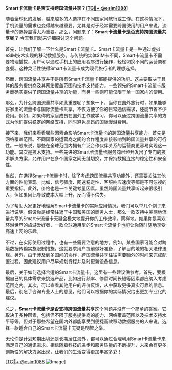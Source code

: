 **Smart卡流量卡是否支持跨国流量共享？[[TG💪+ @esim1088](https://t.me/s/esim1088)]**

随着全球化的发展，越来越多的人选择在不同国家间旅行或工作。在这种情况下，手机流量的需求也变得越来越重要。尤其是对于经常需要跨国使用的用户来说，流量卡的选择显得尤为重要。那么，问题来了：**Smart卡流量卡是否支持跨国流量共享呢？** 今天我们就来详细探讨这个问题。

首先，让我们了解一下什么是Smart卡流量卡。Smart卡流量卡是一种通过虚拟eSIM技术实现的移动数据服务。与传统的实体SIM卡不同，Smart卡流量卡不需要物理插拔，用户可以通过手机上的应用程序进行操作，轻松切换不同的运营商和套餐。这种灵活性使得Smart卡流量卡成为现代旅行者的理想选择。

然而，跨国流量共享并不是所有Smart卡流量卡都能提供的功能。这主要取决于具体的服务提供商及其网络覆盖范围和技术支持能力。一些领先的Smart卡流量卡服务商确实提供了跨国流量共享的功能，而另一些则可能仅限于单一国家内的使用。

那么，为什么跨国流量共享如此重要呢？想象一下，当你在国外旅行时，如果能够将家里的流量卡与国际流量卡共享，不仅方便了你的日常通信需求，还能节省不少费用。例如，如果你的家庭成员在国外工作或学习，你可以通过跨国流量共享的方式为他们提供稳定的网络支持，同时避免高昂的国际漫游费用。

接下来，我们来看看哪些因素会影响Smart卡流量卡的跨国流量共享能力。首先是网络覆盖范围。不同国家的运营商之间的合作程度直接影响到跨国流量共享的可行性。一般来说，那些在全球范围内拥有广泛合作伙伴关系的运营商更容易实现这一功能。其次是技术支持。一些先进的Smart卡流量卡服务商已经开发出了专门的技术解决方案，允许用户在多个国家之间无缝切换，并保持数据连接的稳定性和安全性。

当然，在选择Smart卡流量卡时，除了考虑跨国流量共享功能外，还需要关注其他方面的性能表现。比如，信号强度、网速稳定性、客服响应速度等都是不可忽视的重要指标。此外，价格也是一个关键考量因素。虽然跨国流量共享听起来很吸引人，但如果因此导致成本大幅上升，反而得不偿失。

为了帮助大家更好地理解Smart卡流量卡的实际应用情况，我们可以举几个例子来进行说明。假设你是经常往返于中国和美国的商务人士，那么一款支持中美两地流量共享的Smart卡流量卡无疑会极大地提升你的工作效率。同样地，如果你是喜欢环游世界的旅游爱好者，一款全球通用型的Smart卡流量卡也能让你随时随地享受高速上网的乐趣。

不过，在实际使用过程中，也有一些需要注意的地方。例如，某些国家可能会对跨境数据传输实施限制措施，这就要求用户提前做好准备，了解目的地的相关法律法规。另外，由于涉及到多国间的协作，跨国流量共享往往需要额外的时间来完成配置过程，因此建议用户尽早规划行程并及时更新设备信息。

最后，关于如何选择合适的Smart卡流量卡，这里有一些建议供参考。首先，要根据自己的具体需求来挑选产品，比如出行频率、停留时间长短等因素都应纳入考虑范围之内。其次，可以查看其他用户的评价反馈，从中获取更多真实可靠的信息。最后，别忘了咨询专业人士的意见，他们可以根据你的实际情况给出更加专业化的建议。

总之，**Smart卡流量卡是否支持跨国流量共享**这个问题并没有一个简单的答案。它取决于多种因素，包括但不限于服务提供商的能力、网络覆盖范围以及技术支持水平等等。但对于那些希望在国内外都能享受到便捷高效移动数据服务的人来说，选择一款适合自己的Smart卡流量卡无疑是明智之举。

无论你是计划短期出境还是长期居住海外，都可以通过合理利用Smart卡流量卡来满足自己的通讯需求。相信随着科技的进步和服务质量的不断提升，未来会有更多创新性的解决方案出现，让我们的生活变得更加丰富多彩！

[[TG💪+ @esim1088](https://t.me/s/esim1088) ![Image](https://i.postimg.cc/4NQfJmqS/Snipaste-2025-05-13-00-14-12.png)]